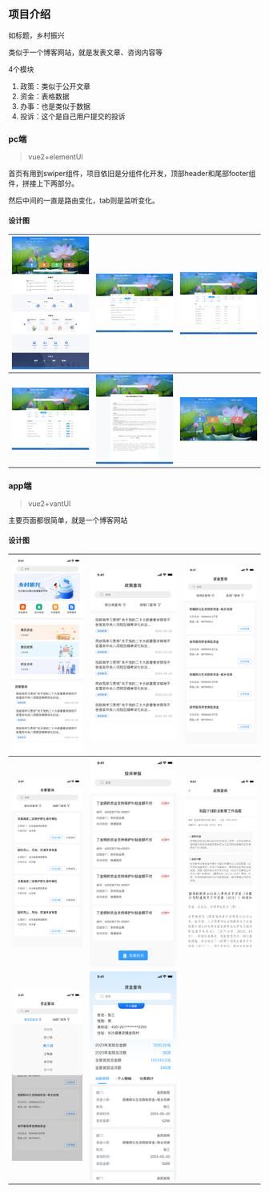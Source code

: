 ## 项目介绍

如标题，乡村振兴

类似于一个博客网站，就是发表文章、咨询内容等

4个模块

1. 政策：类似于公开文章
2. 资金：表格数据
3. 办事：也是类似于数据
4. 投诉：这个是自己用户提交的投诉

### pc端

> vue2+elementUI

首页有用到swiper组件，项目依旧是分组件化开发，顶部header和尾部footer组件，拼接上下两部分。

然后中间的一直是路由变化，tab则是监听变化。

#### 设计图

| ![Frame 1](images/Frame%201.png) | ![Frame 6](images/Frame%206.png) | ![Frame 2](images/Frame%202.png)   |
| -------------------------------- | -------------------------------- | ---------------------------------- |
| ![Frame 8](images/Frame%208.png) | ![Frame 9](images/Frame%209.png) | ![Frame 37](images/Frame%2037.png) |



### app端

> vue2+vantUI

主要页面都很简单，就是一个博客网站

#### 设计图

| ![app](images/app.png)     | ![app-4](images/app-4.png) | ![app-1](images/app-1.png) |
| -------------------------- | -------------------------- | -------------------------- |
| ![app-2](images/app-2.png) | ![app-3](images/app-3.png) | ![app-5](images/app-5.png) |
| ![app-6](images/app-6.png) | ![app-7](images/app-7.png) |                            |

